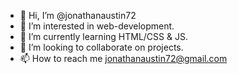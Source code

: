 - 👋 Hi, I’m @jonathanaustin72
- 👀 I’m interested in web-development.
- 🌱 I’m currently learning HTML/CSS & JS.
- 💞️ I’m looking to collaborate on projects.
- 📫 How to reach me jonathanaustin72@gmail.com

<!---
jonathanaustin72/jonathanaustin72 is a ✨ special ✨ repository because its `README.md` (this file) appears on your GitHub profile.
You can click the Preview link to take a look at your changes.
--->
